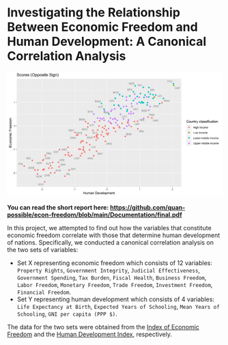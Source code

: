# Investigating the Relationship Between Economic Freedom and Human Development: A Canonical Correlation Analysis

![picture alt](./Documentation/scores.png)


**You can read the short report here: <https://github.com/quan-possible/econ-freedom/blob/main/Documentation/final.pdf>**


In this project, we attempted to find out how the variables that constitute economic freedom correlate with those that determine human development of nations. Specifically, we conducted a canonical correlation analysis on the two sets of variables:


 - Set X representing economic freedom which consists of 12 variables: `Property Rights`, `Government Integrity`, `Judicial Effectiveness`, `Government Spending`, `Tax Burden`, `Fiscal Health`, `Business Freedom`, `Labor Freedom`, `Monetary Freedom`, `Trade Freedom`, `Investment Freedom`, `Financial Freedom`.
 - Set Y representing human development which consists of 4 variables: `Life Expectancy at Birth`, `Expected Years of Schooling`, `Mean Years of Schooling`, `GNI per capita (PPP $)`.


The data for the two sets were obtained from the [Index of Economic Freedom](https://www.heritage.org/index/) and the [Human Development Index](http://hdr.undp.org/en/content/human-development-index-hdi), respectively.
